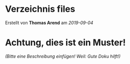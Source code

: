 # Verzeichnis files

Erstellt von **Thomas Arend** am *2019-09-04*

# Achtung, dies ist ein **Muster!**

*(Bitte eine Beschreibung einfügen! Weil: Gute Doku hilft!)*

